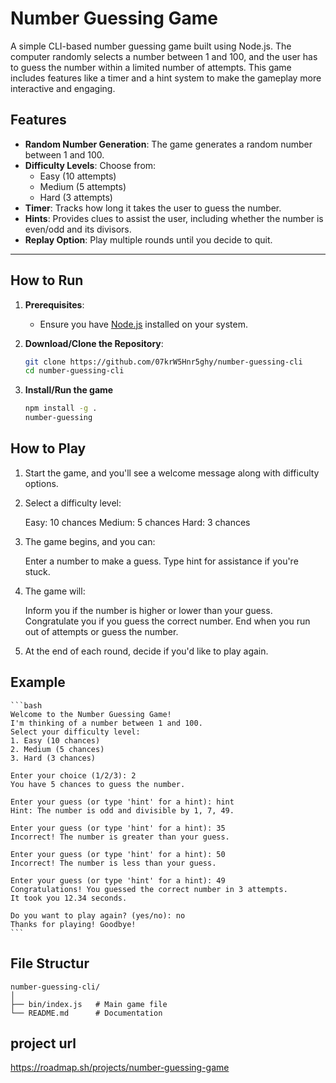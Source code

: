 # Number Guessing Game

A simple CLI-based number guessing game built using Node.js. The computer randomly selects a number between 1 and 100, and the user has to guess the number within a limited number of attempts. This game includes features like a timer and a hint system to make the gameplay more interactive and engaging.

## **Features**

- **Random Number Generation**: The game generates a random number between 1 and 100.
- **Difficulty Levels**: Choose from:
  - Easy (10 attempts)
  - Medium (5 attempts)
  - Hard (3 attempts)
- **Timer**: Tracks how long it takes the user to guess the number.
- **Hints**: Provides clues to assist the user, including whether the number is even/odd and its divisors.
- **Replay Option**: Play multiple rounds until you decide to quit.

---

## **How to Run**

1. **Prerequisites**:

   - Ensure you have [Node.js](https://nodejs.org/) installed on your system.

2. **Download/Clone the Repository**:

   ```bash
   git clone https://github.com/07krW5Hnr5ghy/number-guessing-cli
   cd number-guessing-cli
   ```

3. **Install/Run the game**

   ```bash
   npm install -g .
   number-guessing
   ```

## **How to Play**

1.  Start the game, and you'll see a welcome message along with difficulty options.
2.  Select a difficulty level:

    Easy: 10 chances
    Medium: 5 chances
    Hard: 3 chances

3.  The game begins, and you can:

    Enter a number to make a guess.
    Type hint for assistance if you're stuck.

4.  The game will:

    Inform you if the number is higher or lower than your guess.
    Congratulate you if you guess the correct number.
    End when you run out of attempts or guess the number.

5.  At the end of each round, decide if you'd like to play again.

## **Example**

    ```bash
    Welcome to the Number Guessing Game!
    I'm thinking of a number between 1 and 100.
    Select your difficulty level:
    1. Easy (10 chances)
    2. Medium (5 chances)
    3. Hard (3 chances)

    Enter your choice (1/2/3): 2
    You have 5 chances to guess the number.

    Enter your guess (or type 'hint' for a hint): hint
    Hint: The number is odd and divisible by 1, 7, 49.

    Enter your guess (or type 'hint' for a hint): 35
    Incorrect! The number is greater than your guess.

    Enter your guess (or type 'hint' for a hint): 50
    Incorrect! The number is less than your guess.

    Enter your guess (or type 'hint' for a hint): 49
    Congratulations! You guessed the correct number in 3 attempts.
    It took you 12.34 seconds.

    Do you want to play again? (yes/no): no
    Thanks for playing! Goodbye!
    ```

## **File Structur**

    number-guessing-cli/
    │
    ├── bin/index.js   # Main game file
    └── README.md      # Documentation

## project url

https://roadmap.sh/projects/number-guessing-game

